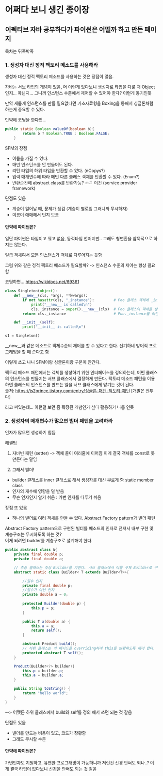 # 어쩌다 보니 생긴 종이장

## 이펙티브 자바 공부하다가 파이썬은 어떨까 하고 만든 페이지
목차는 뒤죽박죽  
### 1. 생성자 대신 정적 팩토리 메소드를 사용해라

생성자 대신 정적 팩토리 메소드를 사용하는 것은 장점이 많음. <br/>

자바는 서브 타입의 개념이 있음, 머 이런게 있다보니 생성자로 타입을 다룰 때 Object인지... 아닌지... 그니까 인스턴스 수준에서 제어할 수 있어야 한다? 이런게 동기인듯 <br/>

만약 새롭게 인스턴스를 만들 필요없다면 기초자료형을 Boxing을 통해서 싱글톤처럼 하는게 중요할 수 있다. <br/>

만약에 코딩을 한다면...<br/>

```java
public static Boolean valueOf(boolean b){
		return b ? Boolean.TRUE : Boolean.FALSE;
	}
```

SFM의 장점 
- 이름을 가질 수 있다.
- 매번 인스턴스를 안 만들어도 된다. 
- 리턴 타입의 하위 타입을 반환할 수 있다. (nCopys?)
- 입력 매개변수에 따라 매번 다른 클래스 객체를 반환할 수 있다. (Enum?)
- 반환순간에 abstract class를 반환가능? ㅁㄹ 이건 (service provider framework)
	
단점도 있음  
- 계승이 일어날 때, 문제가 생김 (계승이 별로임 그러니까 무시하자)
- 이름이 애매해서 먼지 모름

#### 만약에 파이썬은?
일단 파이썬은 타입이고 뭐고 없음, 동적타입 언어지만.. 그래도 형변환을 암묵적으로 하지는 않는다.  

일급 객체여서 모든 인스턴스가 객체로 다루어지는 듯함  

그럼 위와 같은 정적 팩토리 메소드가 필요할까? -> 인스턴스 수준의 제어는 항상 필요함 

코딩하면... https://wikidocs.net/69361

```python
class Singleton(object):
    def __new__(cls, *args, **kwargs):
        if not hasattr(cls, "_instance"):         # Foo 클래스 객체에 _instance 속성이 없다면
            print("__new__ is called\n")
            cls._instance = super().__new__(cls)  # Foo 클래스의 객체를 생성하고 Foo._instance로 바인딩
        return cls._instance                      # Foo._instance를 리턴

    def __init__(self):
        print("__init__ is called\n")

s1 = Singleton()

```
__new__와 같은 메소드로 객체수준의 제어를 할 수 있다고 한다. 신기하네 방어적 프로그래밍을 할 때 쓴다고 함  

이렇게 쓰고 나니 SFM이랑 싱글톤이랑 구분이 안간다.  

팩토리 메소드 패턴에서는 객체를 생성하기 위한 인터페이스를 정의하는데, 어떤 클래스의 인스턴스를 만들지는 서브 클래스에서 결정하게 만든다. 팩토리 메소드 패턴을 이용하면 클래스의 인스턴스를 만드는 일을 서브 클래스에게 맡기는 것이 된다.  
출처: https://js2prince.tistory.com/entry/싱글톤-패턴-팩토리-패턴 [개발은 전투다]  

라고 써있는데... 이런걸 보면 좀 확장된 개념인가 싶다 활용하기 나름 인듯  

### 2. 생성자의 매개변수가 많으면 빌더 패턴을 고려하라

인자가 많으면 생성하기 힘듬  

해결법  
1. 자바빈 패턴 (setter) -> 객체 콜이 여러줄에 이어짐 이게 결국 객체를 const로 못 만든다는 말임  

2. 그래서 빌더!
- builder 클래스를 inner 클래스로 해서 생성자를 대신 부르게 함 static member class
- 인자의 개수에 영향을 덜 받음
- 무슨 인자인지 알기 쉬움 : 가변 인자를 다루기 쉬움
 
장점 또 있음
- 하나의 빌더로 여러 객체를 만들 수 있다. 
Abstract Factory pattern과 빌더 패턴  

Abstract Factory pattern으로 구현된 빌더를 메소드의 인자로 던져서 내부 구현 및 계층구조는 무시하도록 하는 것?  
이게 되려면 builder를 계층구조로 설계해야 한다.  

```java
public abstract class A{
    private final double p;
    private final double a;

    // 추상 클래스는 추상 Builder를 가진다. 서브 클래스에서 이를 구체 Builder로 구현한다.
    abstract static class Builder< T extends Builder<T>>{

        //필수 인자
        private final double p;
        //필수가 아닌 인자
        private double a = 0;
       
        protected Builder(double p) {
            this.p = p;
        }

        public T a(double a) {
            this.a = a;
            return self();
        }

        abstract Product build();
        // 하위 클래스는 이 메서드를 overriding하여 this를 반환하도록 해야 한다.
        protected abstract T self();
    }

    Product(Builder<?> builder){
        this.p = builder.p;
        this.a = builder.a;   
    }

    public String toString() {
        return "hello world";
    }
}
```
--> 어쨋든 하위 클래스에서 build와 self를 정의 해서 쓰면 되는 것 같음

단점도 있음  
- 빌더를 만드는 비용이 있고, 코드가 장황함
- 그래도 무시할 수준

#### 만약에 파이썬은?
가변인자도 지원하고, 유연한 프로그래밍이 가능하니까 저런건 신경 안써도 되나..? 
이게 결국 타입이 없다보니 신경을 안써도 되는 것 같음





